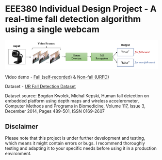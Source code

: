 # EEE380 Individual Design Project - A real-time fall detection algorithm using a single webcam

![System Diagram](schematic.png)

Video demo - [Fall (self-recorded)](self_rec.mp4) & [Non-fall (URFD)](urfd.mp4)

Dataset - [UR Fall Detection Dataset](http://fenix.ur.edu.pl/mkepski/ds/uf.html)

Dataset source: Bogdan Kwolek, Michal Kepski, Human fall detection on embedded platform using depth maps and wireless accelerometer, Computer Methods and Programs in Biomedicine, Volume 117, Issue 3, December 2014, Pages 489-501, ISSN 0169-2607


## Disclaimer

Please note that this project is under further development and testing, which means it might contain errors or bugs. I recommend thoroughly testing and adapting it to your specific needs before using it in a production environment.
